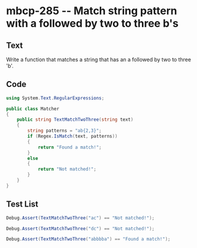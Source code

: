 # mbcp-285 -- Match string pattern with a followed by two to three b's

## Text

Write a function that matches a string that has an a followed by two to three 'b'.

## Code

```csharp
using System.Text.RegularExpressions;

public class Matcher
{
    public string TextMatchTwoThree(string text)
    {
        string patterns = "ab{2,3}";
        if (Regex.IsMatch(text, patterns))
        {
            return "Found a match!";
        }
        else
        {
            return "Not matched!";
        }
    }
}
```

## Test List

```csharp
Debug.Assert(TextMatchTwoThree("ac") == "Not matched!");
```

```csharp
Debug.Assert(TextMatchTwoThree("dc") == "Not matched!");
```

```csharp
Debug.Assert(TextMatchTwoThree("abbbba") == "Found a match!");
```
